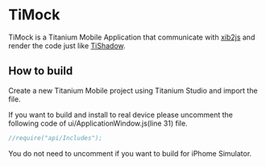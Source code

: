 TiMock
======

TiMock is a Titanium Mobile Application that communicate with [xib2js](https://github.com/daoki2/xib2js) and render the code just like [TiShadow](https://github.com/dbankier/TiShadow).

How to build
------------
Create a new Titanium Mobile project using Titanium Studio and import the file.

If you want to build and install to real device please uncomment the following code of ui/ApplicationWindow.js(line 31) file.

```javascript
//require("api/Includes");
```

You do not need to uncomment if you want to build for iPhome Simulator.
